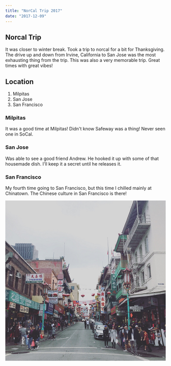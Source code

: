 ```yaml
---
title: "NorCal Trip 2017"
date: "2017-12-09"
---
```


## Norcal Trip
It was closer to winter break. Took a trip to norcal for a bit for Thanksgiving. The drive up and down from Irvine, California to San Jose was the most exhausting thing from the trip. This was also a very memorable trip. Great times with great vibes!

## Location
1. Milpitas
2. San Jose
3. San Francisco

### Milpitas
It was a good time at Milpitas! Didn't know Safeway was a thing! Never seen one in SoCal.

### San Jose
Was able to see a good friend Andrew. He hooked it up with some of that housemade dish. I'll keep it a secret until he releases it.

### San Francisco 
My fourth time going to San Francisco, but this time I chilled mainly at Chinatown. The Chinese culture in San Francisco is there! 

![SFChinatown](./SF-Chinatown.png)

